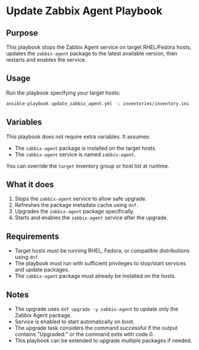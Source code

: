 # Update Zabbix Agent Playbook

## Purpose

This playbook stops the Zabbix Agent service on target RHEL/Fedora hosts, updates the `zabbix-agent` package to the latest available version, then restarts and enables the service.

## Usage

Run the playbook specifying your target hosts:

```bash
ansible-playbook update_zabbix_agent.yml -i inventories/inventory.ini -e "target=your_target_group"
```

## Variables

This playbook does not require extra variables. It assumes:

* The `zabbix-agent` package is installed on the target hosts.
* The `zabbix-agent` service is named `zabbix-agent`.

You can override the `target` inventory group or host list at runtime.

## What it does

1. Stops the `zabbix-agent` service to allow safe upgrade.
2. Refreshes the package metadata cache using `dnf`.
3. Upgrades the `zabbix-agent` package specifically.
4. Starts and enables the `zabbix-agent` service after the upgrade.

## Requirements

* Target hosts must be running RHEL, Fedora, or compatible distributions using `dnf`.
* The playbook must run with sufficient privileges to stop/start services and update packages.
* The `zabbix-agent` package must already be installed on the hosts.

## Notes

* The upgrade uses `dnf upgrade -y zabbix-agent` to update only the Zabbix Agent package.
* Service is enabled to start automatically on boot.
* The upgrade task considers the command successful if the output contains "Upgraded:" or the command exits with code 0.
* This playbook can be extended to upgrade multiple packages if needed.
